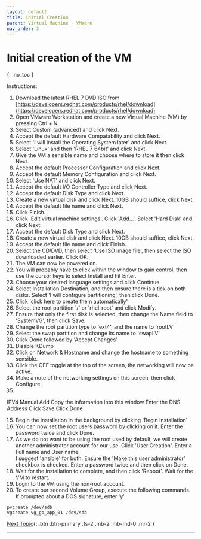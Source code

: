 ```yaml
---
layout: default
title: Initial Creation
parent: Virtual Machine - VMWare
nav_order: 3
---
```


# Initial creation of the VM
{: .no_toc }

Instructions:
 1. Download the latest RHEL 7 DVD ISO from [https://developers.redhat.com/products/rhel/download](https://developers.redhat.com/products/rhel/download)
 2. Open VMware Workstation and create a new Virtual Machine (VM) by pressing Ctrl + N.
 3. Select Custom (advanced) and click Next.
 4. Accept the default Hardware Compatability and click Next.
 5. Select 'I will install the Operating System later' and click Next.
 6. Select 'Linux' and then 'RHEL 7 64bit' and click Next.
 7. Give the VM a sensible name and choose where to store it then click Next.
 8. Accept the default Processor Configuration and click Next.
 9. Accept the default Memory Configuration and click Next.
 10. Select 'Use NAT' and click Next.
 11. Accept the default I/O Controller Type and click Next.
 12. Accept the default Disk Type and click Next.
 13. Create a new virtual disk and click Next.  10GB should suffice, click Next.
 14. Accept the default file name and click Next.
 15. Click Finish.
 16. Click 'Edit virtual machine settings'. Click 'Add...'. Select 'Hard Disk' and click Next.
 17. Accept the default Disk Type and click Next.
 18. Create a new virtual disk and click Next.  10GB should suffice, click Next.
 20. Accept the default file name and click Finish.
 21. Select the CD/DVD, then select 'Use ISO image file', then select the ISO downloaded earlier. Click OK.
 22. The VM can now be powered on.
 23. You will probably have to click within the window to gain control, then use the cursor keys to select Install and hit Enter.
 24. Choose your desired language settings and click Continue.
 25. Select Installation Destination, and then ensure there is a tick on both disks. Select 'I will configure partitioning', then click Done.
 26. Click 'click here to create them automatically'
 27. Select the root partition '/' or 'rhel-root' and click Modify.
 28. Ensure that only the first disk is selected, then change the Name field to 'SystemVG', then click Save.
 29. Change the root partition type to 'ext4', and the name to 'rootLV'
 30. Select the swap partition and change its name to 'swapLV'
 31. Click Done followed by 'Accept Changes'
 32. Disable KDump
 33. Click on Network & Hostname and change the hostname to something sensible.
 34. Click the OFF toggle at the top of the screen, the networking will now be active.
 35. Make a note of the networking settings on this screen, then click Configure.
 36. 
 
 IPV4
 Manual
 Add
 Copy the information into this window
 Enter the DNS Address
 Click Save
 Click Done
 
 
 15. Begin the installation in the background by clicking 'Begin Installation'
 16. You can now set the root users password by clicking on it.  Enter the password twice and click Done.
 17. As we do not want to be using the root used by default, we will create another administrator account for our use. Click 'User Creation'.  Enter a Full name and User name.  
 I suggest 'ansible' for both.  Ensure the 'Make this user administrator' checkbox is checked.  Enter a password twice and then click on Done.
 18. Wait for the installation to complete, and then click 'Reboot'.  Wait for the VM to restart.
 20. Login to the VM using the non-root account.
 21. To create our second Volume Group, execute the following commands.  If prompted about a DOS signature, enter 'y'.
```
pvcreate /dev/sdb
vgcreate vg_go_app_01 /dev/sdb
```

[Next Topic](./admin_user.md){: .btn .btn-primary .fs-2 .mb-2 .mb-md-0 .mr-2 }

 ---
